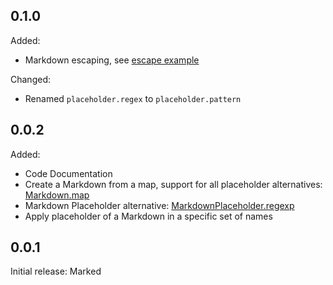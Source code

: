 ## 0.1.0

Added:
- Markdown escaping, see [escape example](https://github.com/DrafaKiller/Markdown-dart/blob/main/example/escape.dart)

Changed:
- Renamed `placeholder.regex` to `placeholder.pattern`

## 0.0.2

Added:
- Code Documentation
- Create a Markdown from a map, support for all placeholder alternatives: [Markdown.map](https://pub.dev/documentation/marked/latest/marked/Markdown/Markdown.map.html)
- Markdown Placeholder alternative: [MarkdownPlaceholder.regexp](https://pub.dev/documentation/marked/latest/marked/MarkdownPlaceholder/MarkdownPlaceholder.regexp.html)
- Apply placeholder of a Markdown in a specific set of names

## 0.0.1

Initial release: Marked